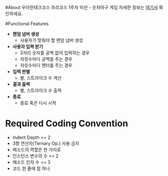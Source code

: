 #About
우아한테크코스 프리코스 1주차 미션 - 숫자야구 게임
자세한 정보는 [여기서](https://github.com/woowacourse) 확인하세요.

#Functional Features
- **랜덤 넘버 생성**
    - 사용자가 맞춰야 할 랜덤 넘버 생성 
- **사용자 입력 받기**
    - 3자리 숫자를 공백 없이 입력하는 경우
    - 자릿수마다 공백을 주는 경우
    - 자릿수마다 엔터를 주는 경우 
- **입력 판별**
    - 볼, 스트라이크 수 계산
- **결과 출력**
    - 볼, 스트라이크 수 출력 
- **종료**
    - 종료 혹은 다시 시작


# Required Coding Convention
- Indent Depth <= 2
- 3항 연산자(Ternary Op.) 사용 금지
- 메소드의 역할은 한 가지로
- 인스턴스 변수의 수 <= 2
- 메소드 인자 수 <= 3
- 코드 한 줄에 점 하나
